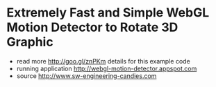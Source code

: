 Extremely Fast and Simple WebGL Motion Detector to Rotate 3D Graphic
====================================================================

- read more http://goo.gl/znPKm details for this example code
- running application http://webgl-motion-detector.appspot.com
- source http://www.sw-engineering-candies.com

